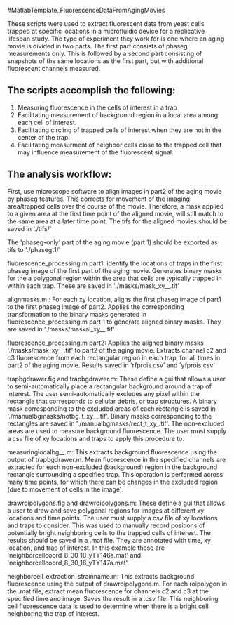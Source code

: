 #MatlabTemplate_FluorescenceDataFromAgingMovies

These scripts were used to extract fluorescent data from yeast cells trapped at specific locations in a microfluidic device for a replicative lifespan study. The type of experiment they work for is one where an aging movie is divided in two parts. The first part consists of phaseg measurements only. This is followed by a second part consisting of snapshots of the same locations as the first part, but with additional fluorescent channels measured.

## The scripts accomplish the following:
1. Measuring fluorescence in the cells of interest in a trap
2. Facilitating measurement of background region in a local area among each cell of interest.
3. Facilitating circling of trapped cells of interest when they are not in the center of the trap.
4. Facilitating measurment of neighbor cells close to the trapped cell that may influence measurement of the fluorescent signal.

## The analysis workflow:

First, use microscope software to align images in part2 of the aging movie by phaseg features. This corrects for movement of the imaging area/trapped cells over the course of the movie.  Therefore, a mask applied to a given area at the first time point of the aligned movie, will still match to the same area at a later time point.  The tifs for the aligned movies should be saved in './tifs/'

The 'phaseg-only' part of the aging movie (part 1) should be exported as tifs to './phasegt1/'

fluorescence_processing.m part1: identify the locations of traps in the first phaseg image of the first part of the aging movie. Generates binary masks for the a polygonal region within the area that cells are typically trapped in within each trap. These are saved in './masks/mask_xy__.tif'

alignmasks.m : For each xy location, aligns the first phaseg image of part1 to the first phaseg image of part2.  Applies the corresponding transformation to the binary masks generated in fluorescence_processing.m part 1 to generate aligned binary masks. They are saved in './masks/maskal_xy__.tif'

fluorescence_processing.m part2: Applies the aligned binary masks './masks/mask_xy__.tif' to part2 of the aging movie. Extracts channel c2 and c3 fluorescence from each rectangular region in each trap, for all times in part2 of the aging movie. Results saved in 'rfprois.csv' and 'yfprois.csv'

trapbgdrawer.fig and trapbgdrawer.m: These define a gui that allows a user to semi-automatically place a rectangular background around a trap of interest. The user semi-automatically excludes any pixel within the rectangle that corresponds to cellular debris, or trap structures. A binary mask corresponding to the excluded areas of each rectangle is saved in './manualbgmasks/notbg_t_xy__.tif'. Binary masks corresponding to the rectangles are saved in './manualbgmasks/rect_t_xy_.tif'.  The non-excluded areas are used to measure background fluorescence.  The user must supply a csv file of xy locations and traps to apply this procedure to.

measuringlocalbg__.m: This extracts background fluorescence using the output of trapbgdrawer.m. Mean fluorescence in the specified channels are extracted for each non-excluded (background) region in the background rectangle surrounding a specified trap. This operation is performed across many time points, for which there can be changes in the excluded region (due to movement of cells in the image).

drawroipolygons.fig and drawroipolygons.m: These define a gui that allows a user to draw and save polygonal regions for images at different xy locations and time points. The user must supply a csv file of xy locations and traps to consider.  This was used to manually record positions of potentially bright neighboring cells to the trapped cells of interest. The results should be saved in a .mat file. They are annotated with time, xy location, and trap of interest. In this example these are 'neighborcellcoord_8_30_18_yTY146a.mat' and 'neighborcellcoord_8_30_18_yTY147a.mat'.

neighborcell_extraction_strainname.m: This extracts background fluorescence using the output of drawroipolygons.m.  For each roipolygon in the .mat file, extract mean fluorescence for channels c2 and c3 at the specified time and image. Saves the result in a .csv file.  This neighboring cell fluorescence data is used to determine when there is a bright cell neighboring the trap of interest.



